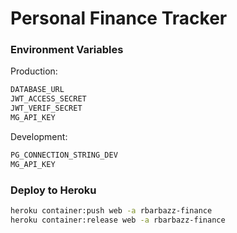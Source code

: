 # Personal Finance Tracker

### Environment Variables

Production:

```bash
DATABASE_URL
JWT_ACCESS_SECRET
JWT_VERIF_SECRET
MG_API_KEY
```

Development:

```bash
PG_CONNECTION_STRING_DEV
MG_API_KEY
```

### Deploy to Heroku

```bash
heroku container:push web -a rbarbazz-finance
heroku container:release web -a rbarbazz-finance
```
